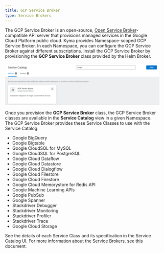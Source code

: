 ```yaml
---
title: GCP Service Broker
type: Service Brokers
---
```


The GCP Service Broker is an open-source, [Open Service Broker](https://www.openservicebrokerapi.org/)-compatible API server that provisions managed services in the Google Cloud Platform public cloud. Kyma provides Namespace-scoped GCP Service Broker. In each Namespace, you can configure the GCP Service Broker against different subscriptions. Install the GCP Service Broker by provisioning the **GCP Service Broker** class provided by the Helm Broker.

![gcp broker class](./assets/gcp-class.png)

Once you provision the **GCP Service Broker** class, the GCP Service Broker classes are available in the **Service Catalog** view in a given Namespace.
The GCP Service Broker provides these Service Classes to use with the Service Catalog:

* Google BigQuery
* Google Bigtable
* Google CloudSQL for MySQL
* Google CloudSQL for PostgreSQL
* Google Cloud Dataflow
* Google Cloud Datastore
* Google Cloud Dialogflow
* Google Cloud Filestore
* Google Cloud Firestore
* Google Cloud Memorystore for Redis API
* Google Machine Learning APIs
* Google PubSub
* Google Spanner
* Stackdriver Debugger
* Stackdriver Monitoring
* Stackdriver Profiler
* Stackdriver Trace
* Google Cloud Storage

See the details of each Service Class and its specification in the Service Catalog UI.
For more information about the Service Brokers, see [this](#service-brokers-service-brokers) document.
